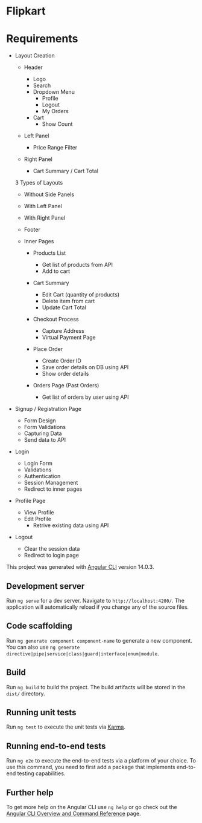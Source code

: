 # Flipkart

# Requirements 
* Layout Creation
    - Header
        - Logo
        - Search 
        - Dropdown Menu
            - Profile
            - Logout
            - My Orders
        - Cart
            - Show Count

    - Left Panel
        - Price Range Filter
    
    - Right Panel
        - Cart Summary / Cart Total
    
    3 Types of Layouts
    - Without Side Panels
    - With Left Panel
    - With Right Panel

    - Footer

    - Inner Pages
        - Products List
            - Get list of products from API
            - Add to cart
        - Cart Summary
            - Edit Cart (quantity of products)
            - Delete item from cart
            - Update Cart Total

        - Checkout Process
            - Capture Address
            - Virtual Payment Page

        - Place Order
            - Create Order ID
            - Save order details on DB using API
            - Show order details

        - Orders Page (Past Orders)
            - Get list of orders by user using API

* Signup / Registration Page
    - Form Design
    - Form Validations
    - Capturing Data 
    - Send data to API

* Login
    - Login Form
    - Validations
    - Authentication
    - Session Management
    - Redirect to inner pages

* Profile Page
    - View Profile
    - Edit Profile
        - Retrive existing data using API

* Logout
    - Clear the session data
    - Redirect to login page

This project was generated with [Angular CLI](https://github.com/angular/angular-cli) version 14.0.3.

## Development server

Run `ng serve` for a dev server. Navigate to `http://localhost:4200/`. The application will automatically reload if you change any of the source files.

## Code scaffolding

Run `ng generate component component-name` to generate a new component. You can also use `ng generate directive|pipe|service|class|guard|interface|enum|module`.

## Build

Run `ng build` to build the project. The build artifacts will be stored in the `dist/` directory.

## Running unit tests

Run `ng test` to execute the unit tests via [Karma](https://karma-runner.github.io).

## Running end-to-end tests

Run `ng e2e` to execute the end-to-end tests via a platform of your choice. To use this command, you need to first add a package that implements end-to-end testing capabilities.

## Further help

To get more help on the Angular CLI use `ng help` or go check out the [Angular CLI Overview and Command Reference](https://angular.io/cli) page.
